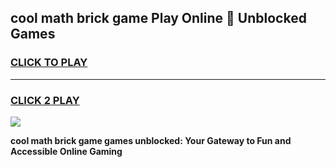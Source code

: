 
## cool math brick game Play Online 👋 Unblocked Games
<h3>
<a href="https://news.freeplayer.one?title=cool_math_brick_game&ref=17CMG">CLICK TO PLAY</a></h3>
<hr>

<h3>
<a href="https://news.freeplayer.one?title=cool_math_brick_game&ref=17CMG">CLICK 2 PLAY</a>
  
</h3>

<a href="https://news.freeplayer.one?title=cool_math_brick_game&ref=17CMG/"><img src="https://clearcache.store/games.png"></a>


**cool math brick game games unblocked: Your Gateway to Fun and Accessible Online Gaming**
